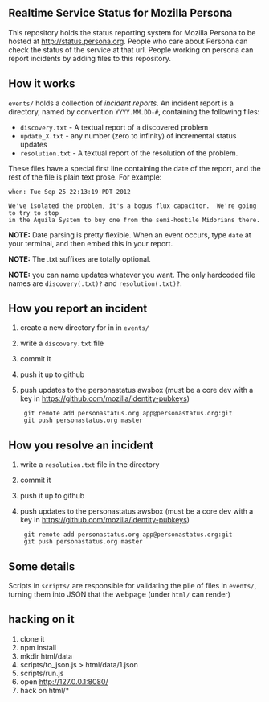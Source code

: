 ## Realtime Service Status for Mozilla Persona

This repository holds the status reporting system for Mozilla Persona
to be hosted at http://status.persona.org.  People who care about 
Persona can check the status of the service at that url.  People working
on persona can report incidents by adding files to this repository.

## How it works

`events/` holds a collection of *incident reports*.  An incident report is a directory,
named by convention `YYYY.MM.DD-#`, containing the following files:

  * `discovery.txt` - A textual report of a discovered problem
  * `update_X.txt` - any number (zero to infinity) of incremental status updates
  * `resolution.txt` - A textual report of the resolution of the problem.

These files have a special first line containing the date of the report, and the rest of the
file is plain text prose.  For example:

    when: Tue Sep 25 22:13:19 PDT 2012

    We've isolated the problem, it's a bogus flux capacitor.  We're going to try to stop
    in the Aquila System to buy one from the semi-hostile Midorians there.
    
**NOTE:** Date parsing is pretty flexible.  When an event occurs, type `date` at your terminal,
and then embed this in your report.

**NOTE:** The .txt suffixes are totally optional.

**NOTE:** you can name updates whatever you want.  The only hardcoded file names are `discovery(.txt)?`
and `resolution(.txt)?`.

## How you report an incident

1. create a new directory for in in `events/`
2. write a `discovery.txt` file
3. commit it
4. push it up to github
5. push updates to the personastatus awsbox (must be a core dev with a key in https://github.com/mozilla/identity-pubkeys)

        git remote add personastatus.org app@personastatus.org:git
        git push personastatus.org master

## How you resolve an incident

1. write a `resolution.txt` file in the directory
2. commit it
3. push it up to github
4. push updates to the personastatus awsbox (must be a core dev with a key in https://github.com/mozilla/identity-pubkeys)

        git remote add personastatus.org app@personastatus.org:git
        git push personastatus.org master

## Some details

Scripts in `scripts/` are responsible for validating the pile of files in `events/`,
turning them into JSON that the webpage (under `html/` can render) 

## hacking on it

1. clone it
2. npm install
3. mkdir html/data 
4. scripts/to_json.js > html/data/1.json
5. scripts/run.js
6. open http://127.0.0.1:8080/
7. hack on html/*

